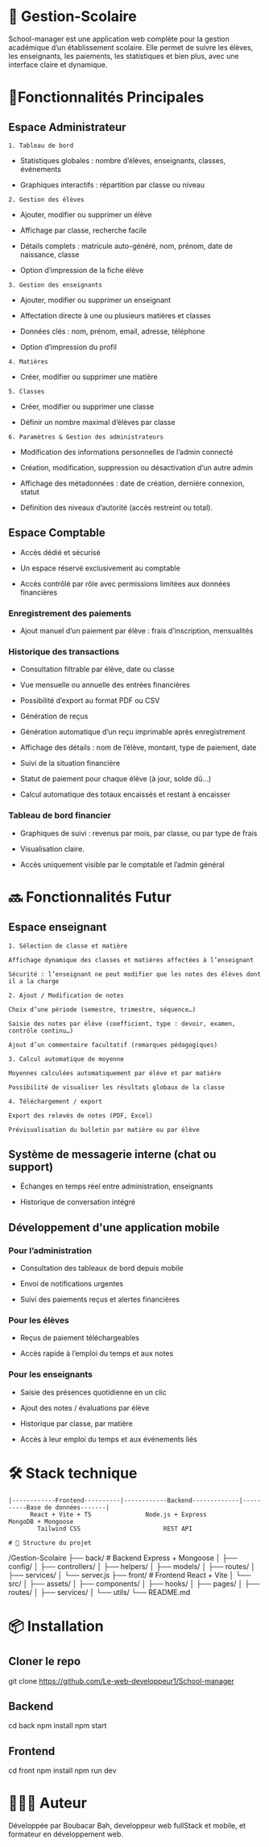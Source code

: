 # 🏫 Gestion-Scolaire

School-manager est une application web complète pour la gestion académique d’un établissement scolaire. 
Elle permet de suivre les élèves, les enseignants, les paiements, les statistiques et bien plus, avec une interface claire et dynamique.

# 🚀Fonctionnalités Principales

##    Espace Administrateur

    1. Tableau de bord

   - Statistiques globales : nombre d’élèves, enseignants, classes, événements

   - Graphiques interactifs : répartition par classe ou niveau

    2. Gestion des élèves

   - Ajouter, modifier ou supprimer un élève

   - Affichage par classe, recherche facile

   - Détails complets : matricule auto-généré, nom, prénom, date de naissance, classe

   - Option d’impression de la fiche élève

    3. Gestion des enseignants

   - Ajouter, modifier ou supprimer un enseignant

   - Affectation directe à une ou plusieurs matières et classes

   - Données clés : nom, prénom, email, adresse, téléphone

   - Option d’impression du profil

    4. Matières

   - Créer, modifier ou supprimer une matière

    5. Classes

   - Créer, modifier ou supprimer une classe

   - Définir un nombre maximal d’élèves par classe

    6. Paramètres & Gestion des administrateurs

   - Modification des informations personnelles de l’admin connecté

   - Création, modification, suppression ou désactivation d’un autre admin

   - Affichage des métadonnées : date de création, dernière connexion, statut

   - Définition des niveaux d’autorité (accès restreint ou total).

##    Espace Comptable

   - Accès dédié et sécurisé

   - Un espace réservé exclusivement au comptable

   - Accès contrôlé par rôle avec permissions limitées aux données financières

###    Enregistrement des paiements

   - Ajout manuel d’un paiement par élève : frais d’inscription, mensualités

###    Historique des transactions

   - Consultation filtrable par élève, date ou classe

   - Vue mensuelle ou annuelle des entrées financières

   - Possibilité d’export au format PDF ou CSV

   - Génération de reçus

   - Génération automatique d’un reçu imprimable après enregistrement

   - Affichage des détails : nom de l’élève, montant, type de paiement, date

   - Suivi de la situation financière

   - Statut de paiement pour chaque élève (à jour, solde dû…)

   - Calcul automatique des totaux encaissés et restant à encaisser

###   Tableau de bord financier

   - Graphiques de suivi : revenus par mois, par classe, ou par type de frais

   - Visualisation claire.

   - Accès uniquement visible par le comptable et l’admin général

#  🔜 Fonctionnalités Futur

##    Espace enseignant

    1. Sélection de classe et matière

    Affichage dynamique des classes et matières affectées à l’enseignant

    Sécurité : l’enseignant ne peut modifier que les notes des élèves dont il a la charge

    2. Ajout / Modification de notes

    Choix d’une période (semestre, trimestre, séquence…)

    Saisie des notes par élève (coefficient, type : devoir, examen, contrôle continu…)

    Ajout d’un commentaire facultatif (remarques pédagogiques)

    3. Calcul automatique de moyenne

    Moyennes calculées automatiquement par élève et par matière

    Possibilité de visualiser les résultats globaux de la classe

    4. Téléchargement / export

    Export des relevés de notes (PDF, Excel)

    Prévisualisation du bulletin par matière ou par élève

##  Système de messagerie interne (chat ou support)

-   Échanges en temps réel entre administration, enseignants

-   Historique de conversation intégré

##  Développement d'une application mobile

###  Pour l’administration
-   Consultation des tableaux de bord depuis mobile

-   Envoi de notifications urgentes

-   Suivi des paiements reçus et alertes financières

###  Pour les élèves
-   Reçus de paiement téléchargeables

-   Accès rapide à l’emploi du temps et aux notes

###  Pour les enseignants
-   Saisie des présences quotidienne en un clic

-   Ajout des notes / évaluations par élève

-   Historique par classe, par matière

-   Accès à leur emploi du temps et aux événements liés

#  🛠️ Stack technique
```
|------------Frontend----------|------------Backend-------------|----------Base de données-------|
      React + Vite + TS	              Node.js + Express	                  MongoDB + Mongoose
        Tailwind CSS	                   REST API	

# 📁 Structure du projet
```
/Gestion-Scolaire
├── back/                # Backend Express + Mongoose
│   ├── config/
│   ├── controllers/
│   ├── helpers/
│   ├── models/
│   ├── routes/
│   ├── services/
│   └── server.js
├── front/               # Frontend React + Vite
│   └── src/
│       ├── assets/
│       ├── components/
│       ├── hooks/
│       ├── pages/
│       ├── routes/
│       ├── services/
│       └── utils/
└── README.md

# 📦 Installation

## Cloner le repo
git clone https://github.com/Le-web-developpeur1/School-manager

## Backend
cd back
npm install
npm start

## Frontend
cd front
npm install
npm run dev


# 👨🏾‍🏫 Auteur
Développée par Boubacar Bah, developpeur web fullStack et mobile, et formateur en développement web.